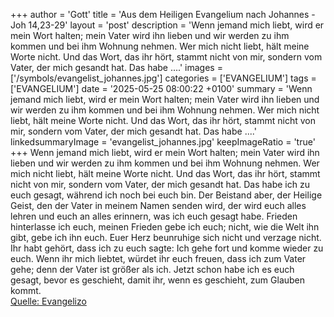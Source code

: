 +++
author = 'Gott'
title = 'Aus dem Heiligen Evangelium nach Johannes - Joh 14,23-29'
layout = 'post'
description = 'Wenn jemand mich liebt, wird er mein Wort halten; mein Vater wird ihn lieben und wir werden zu ihm kommen und bei ihm Wohnung nehmen. Wer mich nicht liebt, hält meine Worte nicht. Und das Wort, das ihr hört, stammt nicht von mir, sondern vom Vater, der mich gesandt hat. Das habe ....'
images = ['/symbols/evangelist_johannes.jpg']
categories = ['EVANGELIUM']
tags = ['EVANGELIUM']
date = '2025-05-25 08:00:22 +0100'
summary = 'Wenn jemand mich liebt, wird er mein Wort halten; mein Vater wird ihn lieben und wir werden zu ihm kommen und bei ihm Wohnung nehmen. Wer mich nicht liebt, hält meine Worte nicht. Und das Wort, das ihr hört, stammt nicht von mir, sondern vom Vater, der mich gesandt hat. Das habe ....'
linkedsummaryImage = 'evangelist_johannes.jpg'
keepImageRatio = 'true'
+++
Wenn jemand mich liebt, wird er mein Wort halten; mein Vater wird ihn lieben und wir werden zu ihm kommen und bei ihm Wohnung nehmen.
Wer mich nicht liebt, hält meine Worte nicht. Und das Wort, das ihr hört, stammt nicht von mir, sondern vom Vater, der mich gesandt hat.
Das habe ich zu euch gesagt, während ich noch bei euch bin.<!--more-->
Der Beistand aber, der Heilige Geist, den der Vater in meinem Namen senden wird, der wird euch alles lehren und euch an alles erinnern, was ich euch gesagt habe.
Frieden hinterlasse ich euch, meinen Frieden gebe ich euch; nicht, wie die Welt ihn gibt, gebe ich ihn euch. Euer Herz beunruhige sich nicht und verzage nicht.
Ihr habt gehört, dass ich zu euch sagte: Ich gehe fort und komme wieder zu euch. Wenn ihr mich liebtet, würdet ihr euch freuen, dass ich zum Vater gehe; denn der Vater ist größer als ich.
Jetzt schon habe ich es euch gesagt, bevor es geschieht, damit ihr, wenn es geschieht, zum Glauben kommt.<br> [Quelle: Evangelizo](https://evangeliumtagfuertag.org/DE/gospel)